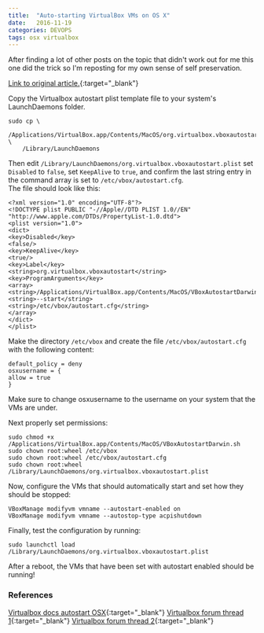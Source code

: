 ```yaml
---
title:  "Auto-starting VirtualBox VMs on OS X"
date:   2016-11-19
categories: DEVOPS
tags: osx virtualbox
---
```


After finding a lot of other posts on the topic that didn't work out for me this one did the trick so I'm reposting for my own sense of self preservation.

[Link to original article.](http://rcaguilar.wordpress.com/2013/01/07/auto-starting-virtualbox-vms-on-os-x/){:target="_blank"}

Copy the Virtualbox autostart plist template file to your system's LaunchDaemons folder.

    sudo cp \
        /Applications/VirtualBox.app/Contents/MacOS/org.virtualbox.vboxautostart.plist \
        /Library/LaunchDaemons

Then edit `/Library/LaunchDaemons/org.virtualbox.vboxautostart.plist` set `Disabled` to `false`, set `KeepAlive` to `true`, and confirm the last string entry in the command array is set to `/etc/vbox/autostart.cfg`.  
The file should look like this:

    <?xml version="1.0" encoding="UTF-8"?>
    <!DOCTYPE plist PUBLIC "-//Apple//DTD PLIST 1.0//EN" "http://www.apple.com/DTDs/PropertyList-1.0.dtd">
    <plist version="1.0">
    <dict>
    <key>Disabled</key>
    <false/>
    <key>KeepAlive</key>
    <true/>
    <key>Label</key>
    <string>org.virtualbox.vboxautostart</string>
    <key>ProgramArguments</key>
    <array>
    <string>/Applications/VirtualBox.app/Contents/MacOS/VBoxAutostartDarwin.sh</string>
    <string>--start</string>
    <string>/etc/vbox/autostart.cfg</string>
    </array>
    </dict>
    </plist>

Make the directory `/etc/vbox` and create the file `/etc/vbox/autostart.cfg` with the following content:

    default_policy = deny
    osxusername = {
    allow = true
    }

Make sure to change osxusername to the username on your system that the VMs are under.

Next properly set permissions:

    sudo chmod +x /Applications/VirtualBox.app/Contents/MacOS/VBoxAutostartDarwin.sh
    sudo chown root:wheel /etc/vbox
    sudo chown root:wheel /etc/vbox/autostart.cfg
    sudo chown root:wheel /Library/LaunchDaemons/org.virtualbox.vboxautostart.plist

Now, configure the VMs that should automatically start and set how they should be stopped:

    VBoxManage modifyvm vmname --autostart-enabled on
    VBoxManage modifyvm vmname --autostop-type acpishutdown

Finally, test the configuration by running:

    sudo launchctl load /Library/LaunchDaemons/org.virtualbox.vboxautostart.plist

After a reboot, the VMs that have been set with autostart enabled should be running!

### References

[Virtualbox docs autostart OSX](https://www.virtualbox.org/manual/ch09.html#autostart-osx){:target="_blank"}
[Virtualbox forum thread 1](https://forums.virtualbox.org/viewtopic.php?f=8&t=51593&start=15#p240724){:target="_blank"}
[Virtualbox forum thread 2](https://forums.virtualbox.org/viewtopic.php?f=11&t=51529#p236492){:target="_blank"}
